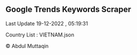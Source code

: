 

## Google Trends Keywords Scraper 
 
Last Update 19-12-2022 , 05:19:31

Country List :
VIETNAM.json



© Abdul Muttaqin 
